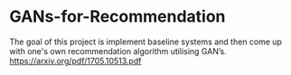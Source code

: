 # GANs-for-Recommendation
The goal of this project is implement baseline systems and then come up with one's own recommendation algorithm utilising GAN’s.
https://arxiv.org/pdf/1705.10513.pdf
